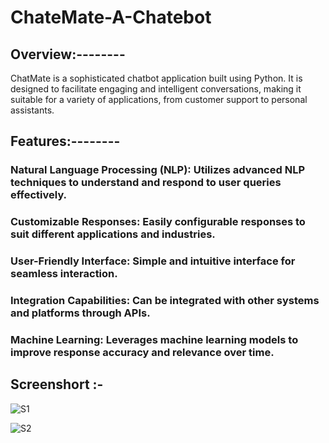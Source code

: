 # ChateMate-A-Chatebot
## Overview:--------
ChatMate is a sophisticated chatbot application built using Python. It is designed to facilitate engaging and intelligent conversations, making it suitable for a variety of applications, from customer support to personal assistants.

## Features:--------

### Natural Language Processing (NLP): Utilizes advanced NLP techniques to understand and respond to user queries effectively.

### Customizable Responses: Easily configurable responses to suit different applications and industries.

### User-Friendly Interface: Simple and intuitive interface for seamless interaction.

### Integration Capabilities: Can be integrated with other systems and platforms through APIs.

### Machine Learning: Leverages machine learning models to improve response accuracy and relevance over time.

## Screenshort :-
![S1](https://github.com/AmanSingh2274/ChateMate-A-Chatebot/assets/148249849/9464a671-7e04-4273-8fe9-df6f2b1cb9ec)

![S2](https://github.com/AmanSingh2274/ChateMate-A-Chatebot/assets/148249849/d21e7e21-4220-4a66-a865-008d1f7ad9fd)
